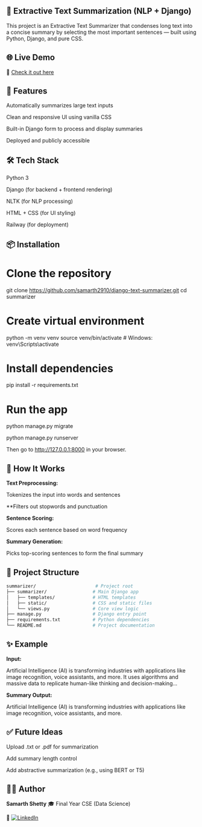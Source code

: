 ## 📝 Extractive Text Summarization (NLP + Django)
This project is an Extractive Text Summarizer that condenses long text into a concise summary by selecting the most important sentences — built using Python, Django, and pure CSS.

## 🌐 Live Demo

🔗 [Check it out here](https://django-text-summarizer-production.up.railway.app/)

## 🚀 Features
Automatically summarizes large text inputs

Clean and responsive UI using vanilla CSS

Built-in Django form to process and display summaries

Deployed and publicly accessible

## 🛠 Tech Stack
Python 3

Django (for backend + frontend rendering)

NLTK (for NLP processing)

HTML + CSS (for UI styling)

Railway (for deployment)

## 📦 Installation

# Clone the repository
git clone https://github.com/samarth2910/django-text-summarizer.git
cd summarizer

# Create virtual environment
python -m venv venv
source venv/bin/activate  # Windows: venv\Scripts\activate

# Install dependencies
pip install -r requirements.txt

# Run the app
python manage.py migrate

python manage.py runserver

Then go to http://127.0.0.1:8000 in your browser.

## 🧠 How It Works
**Text Preprocessing:**

Tokenizes the input into words and sentences

**Filters out stopwords and punctuation

**Sentence Scoring:**

Scores each sentence based on word frequency

**Summary Generation:**

Picks top-scoring sentences to form the final summary

## 📁 Project Structure

```bash
summarizer/                      # Project root
├── summarizer/                 # Main Django app
│   ├── templates/              # HTML templates
│   ├── static/                 # CSS and static files
│   └── views.py                # Core view logic
├── manage.py                   # Django entry point
├── requirements.txt            # Python dependencies
└── README.md                   # Project documentation
```
## ✨ Example
**Input:**

Artificial Intelligence (AI) is transforming industries with applications like image recognition, voice assistants, and more. It uses algorithms and massive data to replicate human-like thinking and decision-making...

**Summary Output:**

Artificial Intelligence (AI) is transforming industries with applications like image recognition, voice assistants, and more.

## ✅ Future Ideas
Upload .txt or .pdf for summarization

Add summary length control

Add abstractive summarization (e.g., using BERT or T5)


## 🙋‍♂️ Author
**Samarth Shetty**
🎓 Final Year CSE (Data Science)

🔗 [![LinkedIn](https://img.shields.io/badge/LinkedIn-blue?logo=linkedin&logoColor=white)](https://www.linkedin.com/in/samarthshetty1/)


